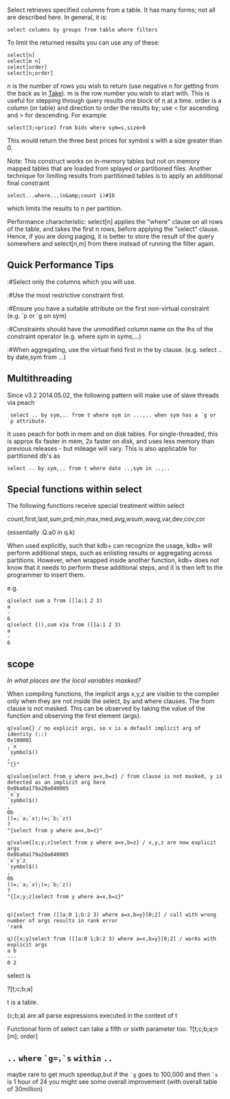 Select retrieves specified columns from a table. It has many forms; not all are described here. In general, it is:

    select columns by groups from table where filters

To limit the returned results you can use any of these:

    select[n]
    select[m n]
    select[order]
    select[n;order]

n is the number of rows you wish to return (use negative n for getting from the back as in [Take](Reference/NumberSign "wikilink")). m is the row number you wish to start with. This is useful for stepping through query results one block of n at a time. order is a column (or table) and direction to order the results by; use &lt; for ascending and &gt; for descending. For example

    select[3;>price] from bids where sym=s,size>0

This would return the three best prices for symbol s with a size greater than 0.

Note: This construct works on in-memory tables but not on memory mapped tables that are loaded from splayed or partitioned files. Another technique for limiting results from partitioned tables is to apply an additional final constraint

    select...where..,(n&amp;count i)#1b

which limits the results to n per partition.

Performance characteristic: select\[n\] applies the "where" clause on all rows of the table, and takes the first n rows, before applying the "select" clause. Hence, if you are doing paging, it is better to store the result of the query somewhere and select\[n,m\] from there instead of running the filter again.

Quick Performance Tips
----------------------

:\#Select only the columns which you will use.

:\#Use the most restrictive constraint first.

:\#Ensure you have a suitable attribute on the first non-virtual constraint (e.g. \`p or \`g on sym)

:\#Constraints should have the unmodified column name on the lhs of the constraint operator (e.g. where sym in syms,...)

:\#When aggregating, use the virtual field first in the by clause. (e.g. select .. by date,sym from …)

Multithreading
--------------

Since v3.2 2014.05.02, the following pattern will make use of slave threads via peach

     select .. by sym,.. from t where sym in ...,.. when sym has a `g or `p attribute.

It uses peach for both in mem and on disk tables. For single-threaded, this is approx 6x faster in mem, 2x faster on disk, and uses less memory than previous releases - but mileage will vary. This is also applicable for partitioned db's as

    select .. by sym,.. from t where date ..,sym in ..,..

Special functions within select
-------------------------------

The following functions receive special treatment within select

count,first,last,sum,prd,min,max,med,avg,wsum,wavg,var,dev,cov,cor

(essentially .Q.a0 in q.k)

When used explicitly, such that kdb+ can recognize the usage, kdb+ will perform additional steps, such as enlisting results or aggregating across partitions. However, when wrapped inside another function, kdb+ does not know that it needs to perform these additional steps, and it is then left to the programmer to insert them.

e.g.

    q)select sum a from ([]a:1 2 3)
    a
    -
    6
    q)select {(),sum x}a from ([]a:1 2 3)
    a
    -
    6

scope
-----

*In what places are the local variables masked?*

When compiling functions, the implicit args x,y,z are visible to the compiler only when they are not inside the select, by and where clauses. The from clause is not masked. This can be observed by taking the value of the function and observing the first element (args).

    q)value{} / no explicit args, so x is a default implicit arg of identity (::)
    0x100001
    ,`x
    `symbol$()
    ,`
    "{}"

    q)value{select from y where a=x,b=z} / from clause is not masked, y is detected as an implicit arg here
    0x0ba0a179a20a040005
    `x`y
    `symbol$()
    ,`
    0b
    ((=;`a;`x);(=;`b;`z))
    ?
    "{select from y where a=x,b=z}"

    q)value{[x;y;z]select from y where a=x,b=z} / x,y,z are now explicit args
    0x0ba0a179a20a040005
    `x`y`z
    `symbol$()
    ,`
    0b
    ((=;`a;`x);(=;`b;`z))
    ?
    "{[x;y;z]select from y where a=x,b=z}"


    q){select from ([]a:0 1;b:2 3) where a=x,b=y}[0;2] / call with wrong number of args results in rank error
    'rank

    q){[x;y]select from ([]a:0 1;b:2 3) where a=x,b=y}[0;2] / works with explicit args
    a b
    ---
    0 2

select is

?\[t;c;b;a\]

t is a table.

(c;b;a) are all parse expressions executed in the context of t

Functional form of select can take a fifth or sixth parameter too. ?\[t;c;b;a;n \[m\]; order\]

`..` `where` `` `g=,`s `` `within` `..`
---------------------------------------

maybe rare to get much speedup,but if the `` `g `` goes to 100,000 and then `` `s `` is 1 hour of 24 you might see some overall improvement (with overall table of 30million)
